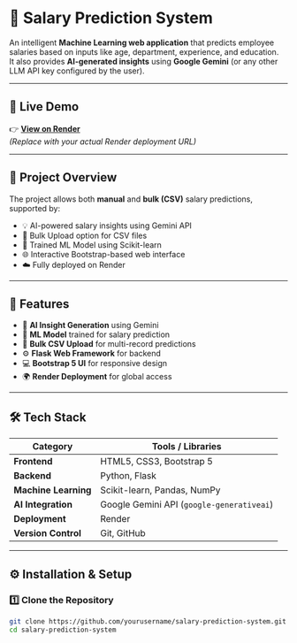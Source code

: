 # 💼 Salary Prediction System

An intelligent **Machine Learning web application** that predicts employee salaries based on inputs like age, department, experience, and education.  
It also provides **AI-generated insights** using **Google Gemini** (or any other LLM API key configured by the user).

---

## 🚀 Live Demo
👉 **[View on Render](https://your-render-app-url.onrender.com)**  
*(Replace with your actual Render deployment URL)*

---

## 🧠 Project Overview
The project allows both **manual** and **bulk (CSV)** salary predictions, supported by:
- 💡 AI-powered salary insights using Gemini API  
- 📄 Bulk Upload option for CSV files  
- 🧮 Trained ML Model using Scikit-learn  
- 🌐 Interactive Bootstrap-based web interface  
- ☁️ Fully deployed on Render  

---

## 🧩 Features
- 💬 **AI Insight Generation** using Gemini  
- 🧠 **ML Model** trained for salary prediction  
- 📂 **Bulk CSV Upload** for multi-record predictions  
- ⚙️ **Flask Web Framework** for backend  
- 💻 **Bootstrap 5 UI** for responsive design  
- 🌍 **Render Deployment** for global access  

---

## 🛠️ Tech Stack

| Category | Tools / Libraries |
|-----------|------------------|
| **Frontend** | HTML5, CSS3, Bootstrap 5 |
| **Backend** | Python, Flask |
| **Machine Learning** | Scikit-learn, Pandas, NumPy |
| **AI Integration** | Google Gemini API (`google-generativeai`) |
| **Deployment** | Render |
| **Version Control** | Git, GitHub |

---

## ⚙️ Installation & Setup

### 1️⃣ Clone the Repository
```bash
git clone https://github.com/yourusername/salary-prediction-system.git
cd salary-prediction-system
